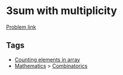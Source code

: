 # 3sum with multiplicity

[Problem link](https://leetcode.com/problems/3sum-with-multiplicity)

## Tags

* [Counting elements in array](/README.md#Counting_elements_in_array)
* [Mathematics](/README.md#Mathematics) > [Combinatorics](/README.md#Mathematics-Combinatorics)
